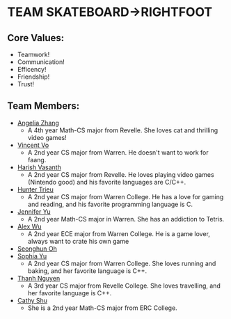 # TEAM SKATEBOARD->RIGHTFOOT

## Core Values:

- Teamwork!
- Communication!
- Efficency!
- Friendship!
- Trust!

## Team Members:

- [Angelia Zhang](https://angeliazddl.github.io/CSE110SP23Lab1/)
    - A 4th year Math-CS major from Revelle. She loves cat and thrilling video games!
- [Vincent Vo](https://vdvo1029.github.io/cse110/)
    - A 2nd year CS major from Warren. He doesn't want to work for faang.
- [Harish Vasanth](https://hnvultimate123.github.io/Introduction/)
    - A 2nd year CS major from Revelle. He loves playing video games (Nintendo good) and his favorite languages are C/C++.
- [Hunter Trieu](https://httrieu.github.io/CSE110-Project/#my-skills)
    - A 2nd year CS major from Warren College. He has a love for gaming and reading, and his favorite programming language is C. 
- [Jennifer Yu](https://jhxyjhxy.github.io/cse110/)
    - A 2nd year Math-CS major in Warren. She has an addiction to Tetris.
- [Alex Wu](https://pei-lu.github.io/CSE-110/)
    - A 2nd year ECE major from Warren College. He is a game lover, always want to crate his own game   
- [Seonghun Oh](https://seonghunn.github.io/CSE110/)
- [Sophia Yu](https://syu125.github.io/user-page/)
    - A 2nd year CS major from Warren College. She loves running and baking, and her favorite language is C++.
- [Thanh Nguyen](https://thanhdiemnguyen.github.io/CSE110Project/)
    - A 3rd year CS major from Revelle College. She loves travelling, and her favorite language is C++.
- [Cathy Shu](https://cathyyyyy123.github.io/CSE110-lab1/)
    - She is a 2nd year Math-CS major from ERC College.

